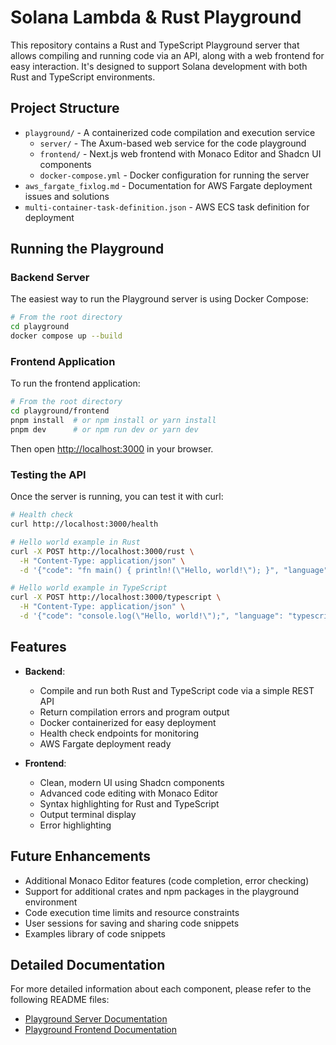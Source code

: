 # Solana Lambda & Rust Playground

This repository contains a Rust and TypeScript Playground server that allows compiling and running code via an API, along with a web frontend for easy interaction. It's designed to support Solana development with both Rust and TypeScript environments.

## Project Structure

- `playground/` - A containerized code compilation and execution service
  - `server/` - The Axum-based web service for the code playground
  - `frontend/` - Next.js web frontend with Monaco Editor and Shadcn UI components
  - `docker-compose.yml` - Docker configuration for running the server
- `aws_fargate_fixlog.md` - Documentation for AWS Fargate deployment issues and solutions
- `multi-container-task-definition.json` - AWS ECS task definition for deployment

## Running the Playground

### Backend Server

The easiest way to run the Playground server is using Docker Compose:

```bash
# From the root directory
cd playground
docker compose up --build
```

### Frontend Application

To run the frontend application:

```bash
# From the root directory
cd playground/frontend
pnpm install  # or npm install or yarn install
pnpm dev      # or npm run dev or yarn dev
```

Then open [http://localhost:3000](http://localhost:3000) in your browser.

### Testing the API

Once the server is running, you can test it with curl:

```bash
# Health check
curl http://localhost:3000/health

# Hello world example in Rust
curl -X POST http://localhost:3000/rust \
  -H "Content-Type: application/json" \
  -d '{"code": "fn main() { println!(\"Hello, world!\"); }", "language": "rust"}'

# Hello world example in TypeScript
curl -X POST http://localhost:3000/typescript \
  -H "Content-Type: application/json" \
  -d '{"code": "console.log(\"Hello, world!\");", "language": "typescript"}'
```

## Features

- **Backend**:

  - Compile and run both Rust and TypeScript code via a simple REST API
  - Return compilation errors and program output
  - Docker containerized for easy deployment
  - Health check endpoints for monitoring
  - AWS Fargate deployment ready

- **Frontend**:
  - Clean, modern UI using Shadcn components
  - Advanced code editing with Monaco Editor
  - Syntax highlighting for Rust and TypeScript
  - Output terminal display
  - Error highlighting

## Future Enhancements

- Additional Monaco Editor features (code completion, error checking)
- Support for additional crates and npm packages in the playground environment
- Code execution time limits and resource constraints
- User sessions for saving and sharing code snippets
- Examples library of code snippets

## Detailed Documentation

For more detailed information about each component, please refer to the following README files:

- [Playground Server Documentation](playground/server/README.md)
- [Playground Frontend Documentation](playground/frontend/README.md)
